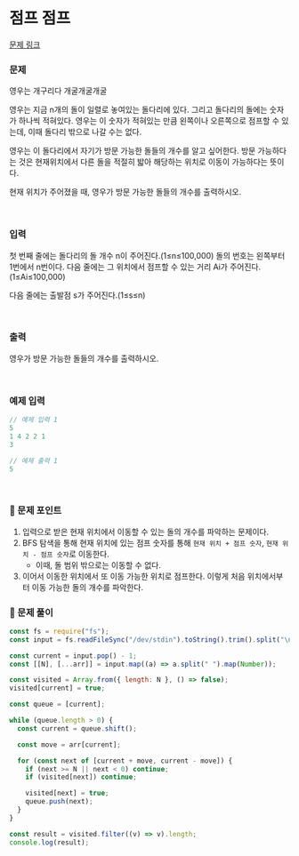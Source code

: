 # **점프 점프**

[문제 링크](https://www.acmicpc.net/problem/14248)

### 문제

영우는 개구리다 개굴개굴개굴

영우는 지금 n개의 돌이 일렬로 놓여있는 돌다리에 있다. 그리고 돌다리의 돌에는 숫자가 하나씩 적혀있다. 영우는 이 숫자가 적혀있는 만큼 왼쪽이나 오른쪽으로 점프할 수 있는데, 이때 돌다리 밖으로 나갈 수는 없다.

영우는 이 돌다리에서 자기가 방문 가능한 돌들의 개수를 알고 싶어한다. 방문 가능하다는 것은 현재위치에서 다른 돌을 적절히 밟아 해당하는 위치로 이동이 가능하다는 뜻이다.

현재 위치가 주어졌을 때, 영우가 방문 가능한 돌들의 개수를 출력하시오.

<br/>

### 입력

첫 번째 줄에는 돌다리의 돌 개수 n이 주어진다.(1≤n≤100,000) 돌의 번호는 왼쪽부터 1번에서 n번이다. 다음 줄에는 그 위치에서 점프할 수 있는 거리 Ai가 주어진다.(1≤Ai≤100,000)

다음 줄에는 출발점 s가 주어진다.(1≤s≤n)

<br/>

### 출력

영우가 방문 가능한 돌들의 개수를 출력하시오.

<br/>

### 예제 입력

```jsx
// 예제 입력 1
5
1 4 2 2 1
3

// 예제 출력 1
5
```

<br/>

### 📕 문제 포인트

1. 입력으로 받은 현재 위치에서 이동할 수 있는 돌의 개수를 파악하는 문제이다.
2. BFS 탐색을 통해 현재 위치에 있는 점프 숫자를 통해 `현재 위치 + 점프 숫자`, `현재 위치 - 점프 숫자`로 이동한다.
   - 이때, 돌 범위 밖으로는 이동할 수 없다.
3. 이어서 이동한 위치에서 또 이동 가능한 위치로 점프한다. 이렇게 처음 위치에서부터 이동 가능한 돌의 개수를 파악한다.

### 📝 문제 풀이

```js
const fs = require("fs");
const input = fs.readFileSync("/dev/stdin").toString().trim().split("\n");

const current = input.pop() - 1;
const [[N], [...arr]] = input.map((a) => a.split(" ").map(Number));

const visited = Array.from({ length: N }, () => false);
visited[current] = true;

const queue = [current];

while (queue.length > 0) {
  const current = queue.shift();

  const move = arr[current];

  for (const next of [current + move, current - move]) {
    if (next >= N || next < 0) continue;
    if (visited[next]) continue;

    visited[next] = true;
    queue.push(next);
  }
}

const result = visited.filter((v) => v).length;
console.log(result);
```
